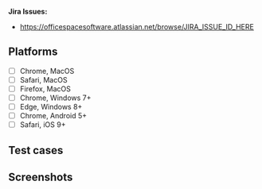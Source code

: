 **Jira Issues:**

- https://officespacesoftware.atlassian.net/browse/JIRA_ISSUE_ID_HERE

## Platforms

- [ ] Chrome, MacOS
- [ ] Safari, MacOS
- [ ] Firefox, MacOS
- [ ] Chrome, Windows 7+
- [ ] Edge, Windows 8+
- [ ] Chrome, Android 5+
- [ ] Safari, iOS 9+

## Test cases

## Screenshots

